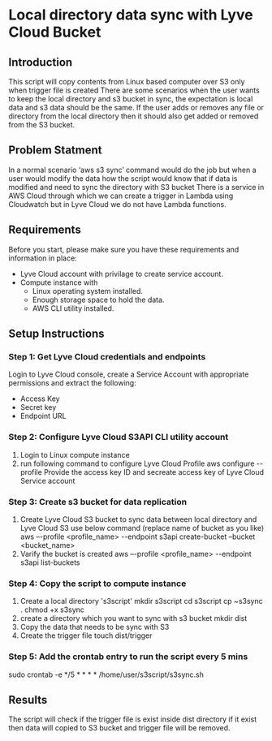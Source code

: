 # Local directory data sync with Lyve Cloud Bucket 

## Introduction
This script will copy contents from Linux based computer over S3 only when trigger file is created
There are some scenarios when the user wants to keep the local directory and s3 bucket in sync, the expectation is local data and s3 data should be the same.
If the user adds or removes any file or directory from the local directory then it should also get added or removed from the S3 bucket.

## Problem Statment
In a normal scenario ‘aws s3 sync’ command would do the job but when a user would modify the data how the script would know that if data is modified and need to sync the directory with S3 bucket
There is a service in AWS Cloud through which we can create a trigger in Lambda using Cloudwatch but in Lyve Cloud we do not have Lambda functions.

## Requirements
Before you start, please make sure you have these requirements and information in place:
- Lyve Cloud account with privilage to create service account.
- Compute instance with 
  - Linux operating system installed.
  - Enough storage space to hold the data.
  - AWS CLI utility installed.


## Setup Instructions
### Step 1: Get Lyve Cloud credentials and endpoints
Login to Lyve Cloud console, create a Service Account with appropriate permissions and extract the following:
- Access Key
- Secret key
- Endpoint URL

### Step 2: Configure Lyve Cloud S3API CLI utility account
1. Login to Linux compute instance
2. run following command to configure Lyve Cloud Profile
   aws configure --profile <profile-name>
Provide the access key ID and secreate access key of Lyve Cloud Service account

### Step 3: Create s3 bucket for data replication
1.  Create Lyve Cloud S3 bucket to sync data between local directory and Lyve Cloud S3
    use below command (replace name of bucket as you like)
    aws –-profile <profile_name> --endpoint <endpoint> s3api create-bucket –bucket <bucket_name>
2.  Varify the bucket is created
    aws –-profile <profile_name> --endpoint <endpoint> s3api list-buckets
 
### Step 4: Copy the script to compute instance
1.  Create a local directory 's3script'
    mkdir s3script
    cd s3script
    cp ~s3sync .
    chmod +x s3sync
2.  create a directory which you want to sync with s3 bucket
    mkdir dist
3. Copy the data that needs to be sync with S3
4. Create the trigger file
    touch dist/trigger

### Step 5: Add the crontab entry to run the script every 5 mins
 sudo crontab -e
*/5 * * * * /home/user/s3script/s3sync.sh


## Results 
The script will check if the trigger file is exist inside dist directory if it exist then data will copied to S3 bucket and trigger file will be removed.
